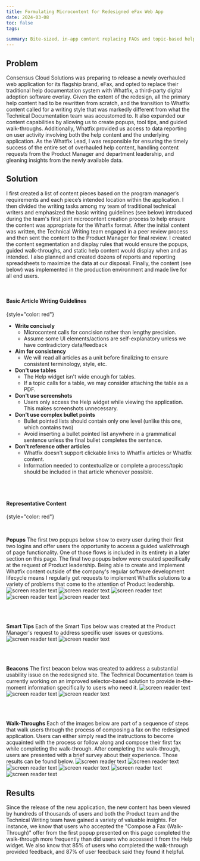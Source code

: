 ```yaml
---
title: Formulating Microcontent for Redesigned eFax Web App
date: 2024-03-08
toc: false
tags:

summary: Bite-sized, in-app content replacing FAQs and topic-based help across eFax app and multiple WordPress pages
---
```


## Problem
Consensus Cloud Solutions was preparing to release a newly overhauled web application for its flagship brand, eFax, and opted to replace their traditional help documentation system with Whatfix, a third-party digital adoption software overlay. Given the extent of the redesign, all the primary help content had to be rewritten from scratch, and the transition to Whatfix content called for a writing style that was markedly different from what the Technical Documentation team was accustomed to. It also expanded our content capabilities by allowing us to create popups, tool tips, and guided walk-throughs. Additionally, Whatfix provided us access to data reporting on user activity involving both the help content and the underlying application. As the Whatfix Lead, I was responsible for ensuring the timely success of the entire set of overhauled help content, handling content requests from the Product Manager and department leadership, and gleaning insights from the newly available data.

## Solution
I first created a list of content pieces based on the program manager’s requirements and each piece’s intended location within the application. I then divided the writing tasks among my team of traditional technical writers and emphasized the basic writing guidelines (see below) introduced during the team's first joint microcontent creation process to help ensure the content was appropriate for the Whatfix format. After the initial content was written, the Technical Writing team engaged in a peer review process and then sent the content to the Product Manager for final review. I created the content segmentation and display rules that would ensure the popups, guided walk-throughs, and static help content would display when and as intended. I also planned and created dozens of reports and reporting spreadsheets to maximize the data at our disposal. Finally, the content (see below) was implemented in the production environment and made live for all end users. 

<br/>

#### Basic Article Writing Guidelines
{style="color: red"}

- **Write concisely**
  - Microcontent calls for concision rather than lengthy precision.
  - Assume some UI elements/actions are self-explanatory unless we have contradictory data/feedback  
- **Aim for consistency**
  - We will read all articles as a unit before finalizing to ensure consistent terminology, style, etc.
- **Don't use tables**
  - The Help widget isn't wide enough for tables.
  - If a topic calls for a table, we may consider attaching the table as a PDF.
- **Don't use screenshots**
  - Users only access the Help widget while viewing the application. This makes screenshots unnecessary.
- **Don't use complex bullet points**
  - Bullet pointed lists should contain only one level (unlike this one, which contains two)
  - Avoid inserting a bullet pointed list anywhere in a grammatical sentence unless the final bullet completes the sentence.
- **Don't reference other articles**
  - Whatfix doesn't support clickable links to Whatfix articles or Whatfix content.
  - Information needed to contextualize or complete a process/topic should be included in that article whenever possible. 

<br/>
<br/>

#### Representative Content
{style="color: red"}


<br/>

**Popups**
The first two popups below show to every user during their first two logins and offer users the opportunity to access a guided walkthrough of page functionality. One of those flows is included in its entirety in a later section on this page. The final two popups below were created specifically at the request of Product leadership. Being able to create and implement Whatfix content outside of the company's regular software development lifecycle means I regularly get requests to implement Whatfix solutions to a variety of problems that come to the attention of Product leadership.  
![screen reader text](PCAF.png)
![screen reader text](PMCF.jpg)
![screen reader text](Poldsite.jpg)
![screen reader text](Psentfax.jpg)
![screen reader text](Psuspended.jpg)

<br/>
<br/>

**Smart Tips** 
Each of the Smart Tips below was created at the Product Manager's request to address specific user issues or questions. 
![screen reader text](STattachments.png)
![screen reader text](STforward.png)

<br/>
<br/>

**Beacons** 
The first beacon below was created to address a substantial usability issue on the redesigned site. The Technical Documentation team is currently working on an improved selector-based solution to provide in-the-moment information specifically to users who need it. 
![screen reader text](Baddrecipient.png)
![screen reader text](Boldsite.png)
![screen reader text](B2.png)


<br/>
<br/>

**Walk-Throughs** 
Each of the images below are part of a sequence of steps that walk users through the process of composing a fax on the redesigned application. Users can either simply read the instructions to become acquainted with the process or follow along and compose their first fax while completing the walk-through. After completing the walk-through, users are presented with a brief survey about their experience. Those results can be found below.
![screen reader text](FCAF1.png)
![screen reader text](FCAF2.png)
![screen reader text](FCAF3.png)
![screen reader text](FCAF4.png)
![screen reader text](FCAF5.png)
![screen reader text](FCAF6.png)


## Results
Since the release of the new application, the new content has been viewed by hundreds of thousands of users and both the Product team and the Technical Writing team have gained a variety of valuable insights. For instance, we know that users who accepted the "Compose a Fax (Walk-Through)" offer from the first popup presented on this page completed the walk-through more frequently than did users who accessed it from the Help widget. We also know that 85% of users who completed the walk-through provided feedback, and 87% of user feedback said they found it helpful.


<!--more-->
